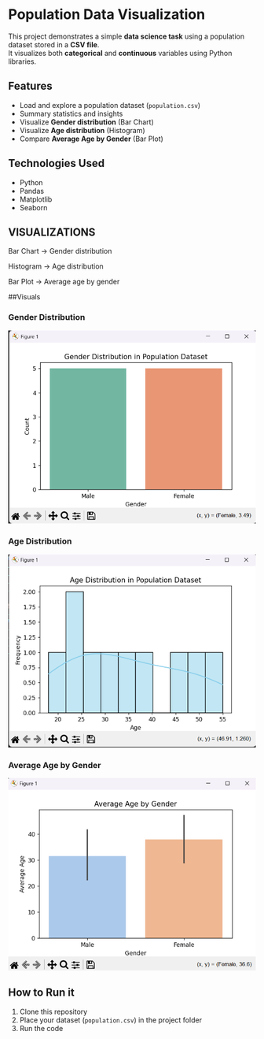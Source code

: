 # Population Data Visualization

This project demonstrates a simple **data science task** using a population dataset stored in a **CSV file**.  
It visualizes both **categorical** and **continuous** variables using Python libraries.

## Features
- Load and explore a population dataset (`population.csv`)
- Summary statistics and insights
- Visualize **Gender distribution** (Bar Chart)
- Visualize **Age distribution** (Histogram)
- Compare **Average Age by Gender** (Bar Plot)

## Technologies Used
- Python  
- Pandas  
- Matplotlib  
- Seaborn  

## VISUALIZATIONS
Bar Chart → Gender distribution

Histogram → Age distribution

Bar Plot → Average age by gender

##Visuals
### Gender Distribution

![image alt](https://github.com/Srinidhi1009/skillcraft-tech_Data-science_task1/blob/37b29dd8ce35b172f0cc0bdbb24682ded9e8e119/Screenshot%202025-09-16%20110353.png)

### Age Distribution

![image alt](https://github.com/Srinidhi1009/skillcraft-tech_Data-science_task1/blob/f6f7645fd3ba46a97efebb50683f5d235194fde4/Screenshot%202025-09-16%20110503.png)

### Average Age by Gender

![image alt](https://github.com/Srinidhi1009/skillcraft-tech_Data-science_task1/blob/dd4a69fbd5284d839638d31be7492910dca66fa0/Screenshot%202025-09-16%20110610.png)

## How to Run it
1. Clone this repository  
2. Place your dataset (`population.csv`) in the project folder
3. Run the code  
